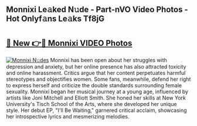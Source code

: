 ## Monnixi Le𝚊ked N𝚞de - Part-nVO Video Photos - Hot Onlyf𝚊ns Le𝚊ks Tf8jG

# <h2><a href="http://ac2438.deff.icu/?id=Monnixi">🔗 New 👉🔴 Monnixi VIDEO Photos</a></h2>

[![Monnixi N𝚞des](https://i.imgur.com/rIISA9y.gif)](http://ac2438.deff.icu/?id=Monnixi)
Monnixi has been open about her struggles with depression and anxiety, but her online presence has also attracted toxicity and online harassment. Critics argue that her content perpetuates harmful stereotypes and objectifies women. Some fans, meanwhile, defend her right to express herself and criticize the double standards surrounding female sexuality. Monnixi began her musical journey at a young age, influenced by artists like Joni Mitchell and Elliott Smith. She honed her skills at New York University's Tisch School of the Arts, where she developed her unique style. Her debut EP, "I'll Be Waiting," garnered critical acclaim, showcasing her introspective lyrics and mesmerizing melodies.
